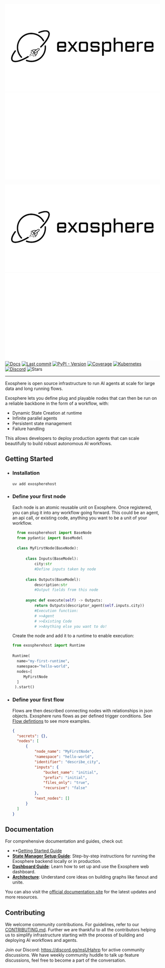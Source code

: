 ![logo light](assets/logo-light.svg#gh-light-mode-only)
![logo dark](assets/logo-dark.svg#gh-dark-mode-only)

![logo light](assets/logo-light.svg#gh-light-mode-only)
![logo dark](assets/logo-dark.svg#gh-dark-mode-only)
[![Docs](https://img.shields.io/badge/docs-latest-success)](https://docs.exosphere.host)
[![Last commit](https://img.shields.io/github/last-commit/exospherehost/exospherehost)](https://github.com/exospherehost/exospherehost/commits/main)
[![PyPI - Version](https://img.shields.io/pypi/v/exospherehost)](https://pypi.org/project/exospherehost/)
[![Coverage](https://img.shields.io/codecov/c/gh/exospherehost/exospherehost)](https://codecov.io/gh/exospherehost/exospherehost)
[![Kubernetes](https://img.shields.io/badge/Kubernetes-native-326ce5?logo=kubernetes&logoColor=white)](https://github.com/orgs/exospherehost/packages?repo_name=exospherehost)
[![Discord](https://badgen.net/discord/members/V8uuA6mmzg)](https://discord.gg/V8uuA6mmzg)
![Stars](https://img.shields.io/github/stars/exospherehost/exospherehost?style=social)

---

Exosphere is open source infrastructure to run AI agents at scale for large data and long running flows.

Exosphere lets you define plug and playable nodes that can then be run on a reliable backbone in the form of a workflow, with:
- Dynamic State Creation at runtime
- Infinite parallel agents 
- Persistent state management
- Failure handling

This allows developers to deploy production agents that can scale beautifully to build robust autonomous AI workflows.



## Getting Started

- ### Installation
  ```bash
  uv add exospherehost
  ```

- ### Define your first node
   Each node is an atomic reusable unit on Exosphere. Once registered, you can plug it into any workflow going forward. This could be an agent, an api call, or existing code, anything you want to be a unit of your workflow. 
  ```python
    from exospherehost import BaseNode
    from pydantic import BaseModel

    class MyFirstNode(BaseNode):

        class Inputs(BaseModel):
            city:str
            #Define inputs taken by node

        class Outputs(BaseModel):
            description:str
            #Output fields from this node            

        async def execute(self) -> Outputs:    
            return Outputs(descriptor_agent(self.inputs.city))        
            #Execution function:
            # >>Agent
            # >>Existing Code
            # >>Anything else you want to do!
  ```

 

  Create the node and add it to a runtime to enable execution:
  ```python
  from exospherehost import Runtime

  Runtime(
    name="my-first-runtime",
    namespace="hello-world",
    nodes=[
       MyFirstNode
    ]
   ).start()
  ```

- ### Define your first flow
  
  Flows are then described connecting nodes with relationships in json objects. Exosphere runs flows as per defined trigger conditions. See [Flow defintions](https://docs.exosphere.host) to see more examples.
  ```json
  {
    "secrets": {},
    "nodes": [
        {
            "node_name": "MyFirstNode",
            "namespace": "hello-world",
            "identifier": "describe_city",
            "inputs": {
                "bucket_name": "initial",
                "prefix": "initial",
                "files_only": "true",
                "recursive": "false"
            },
            "next_nodes": []
        }
    ]
  }
  ```

## Documentation

For comprehensive documentation and guides, check out:


- **[Getting Started Guide](https://docs.exosphere.host/exosphere/getting-started/) 
- **[State Manager Setup Guide](docs/docs/exosphere/state-manager-setup.md)**: Step-by-step instructions for running the Exosphere backend locally or in production.
- **[Dashboard Guide](docs/docs/exosphere/dashboard.md)**: Learn how to set up and use the Exosphere web dashboard.
- **[Architecture](docs/docs/exosphere/architecture.md)**: Understand core ideas on building graphs like fanout and unite.

You can also visit the [official documentation site](https://docs.exosphere.host) for the latest updates and more resources.



## Contributing

We welcome community contributions. For guidelines, refer to our [CONTRIBUTING.md](/CONTRIBUTING.md). Further we are thankful to all the contributors helping us to simplify infrastructure starting with the process of building and deploying AI workflows and agents.

Join our Discord: https://discord.gg/msUHahrp for active community discussions. We have weekly community huddle to talk up feature discussions, feel free to become a part of the conversation.
